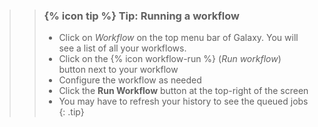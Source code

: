 >
>    > ### {% icon tip %} Tip: Running a workflow
>    > - Click on *Workflow* on the top menu bar of Galaxy. You will see a list of all your workflows.
>    > - Click on the {% icon workflow-run %} (*Run workflow*) button next to your workflow
>    > - Configure the workflow as needed
>    > - Click the **Run Workflow** button at the top-right of the screen
>    > - You may have to refresh your history to see the queued jobs
>    {: .tip}
>